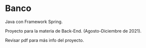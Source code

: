 # Banco
Java con Framework Spring.

Proyecto para la materia de Back-End. (Agosto-Diciembre de 2021).

Revisar pdf para más info del proyecto.
